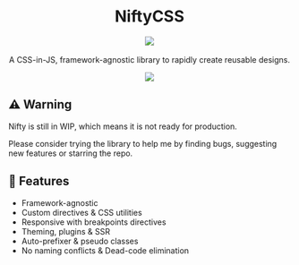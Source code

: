<h1 align="center">NiftyCSS</h1>
<p align="center">
    <a href="https://github.com/QuiiBz/niftycss/actions">
        <img src="https://github.com/QuiiBz/niftycss/workflows/Lint/badge.svg" />
    </a>
    <br /><br />
    A CSS-in-JS, framework-agnostic library to rapidly create reusable designs.
</p>

<p align="center">
    <img src="https://i.imgur.com/7EMFWpl.png" />
</p>

## ⚠️ Warning
Nifty is still in WIP, which means it is not ready for production.

Please consider trying the library to help me by finding bugs, suggesting new features or starring the repo.

## 🎉 Features
- Framework-agnostic
- Custom directives & CSS utilities
- Responsive with breakpoints directives
- Theming, plugins & SSR
- Auto-prefixer & pseudo classes
- No naming conflicts & Dead-code elimination
